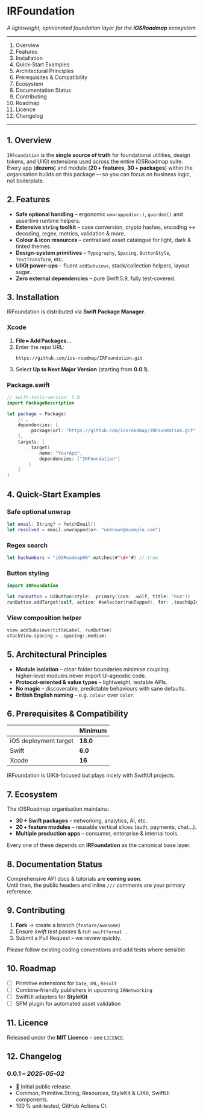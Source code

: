 # IRFoundation

*A lightweight, opinionated foundation layer for the **iOSRoadmap** ecosystem*

---

<!-- Outline -->
1. Overview
2. Features
3. Installation
4. Quick‑Start Examples
5. Architectural Principles
6. Prerequisites & Compatibility
7. Ecosystem
8. Documentation Status
9. Contributing
10. Roadmap
11. Licence
12. Changelog

---

## 1. Overview
`IRFoundation` is the **single source of truth** for foundational utilities, design tokens, and UIKit extensions used across the entire iOSRoadmap suite.  
Every app (**dozens**) and module (**20 + features**, **30 + packages**) within the organisation builds on this package — so you can focus on business logic, not boilerplate.

## 2. Features
* **Safe optional handling** – ergonomic `unwrapped(or:)`, `guarded()` and assertive runtime helpers.  
* **Extensive `String` toolkit** – case conversion, crypto hashes, encoding ↔︎ decoding, regex, metrics, validation & more.  
* **Colour & icon resources** – centralised asset catalogue for light, dark & tinted themes.  
* **Design‑system primitives** – `Typography`, `Spacing`, `ButtonStyle`, `TextTransform`, etc.  
* **UIKit power‑ups** – fluent `addSubviews`, stack/collection helpers, layout sugar.  
* **Zero external dependencies** – pure Swift 5.9, fully test‑covered.

## 3. Installation
IRFoundation is distributed via **Swift Package Manager**.

### Xcode
1. **File ▸ Add Packages…**
2. Enter the repo URL:
   ```
   https://github.com/ios-roadmap/IRFoundation.git
   ```
3. Select **Up to Next Major Version** (starting from **0.0.1**).

### Package.swift
```swift
// swift-tools-version: 5.9
import PackageDescription

let package = Package(
    // …
    dependencies: [
        .package(url: "https://github.com/iosroadmap/IRFoundation.git", from: "0.0.1")
    ],
    targets: [
        .target(
            name: "YourApp",
            dependencies: ["IRFoundation"]
        )
    ]
)
```

## 4. Quick‑Start Examples
### Safe optional unwrap
```swift
let email: String? = fetchEmail()
let resolved = email.unwrapped(or: "unknown@example.com")
```

### Regex search
```swift
let hasNumbers = "iOSRoadmap06".matches(#"\d+"#) // true
```

### Button styling
```swift
import IRFoundation

let runButton = UIButton(style: .primary(icon: .wolf, title: "Run"))
runButton.addTarget(self, action: #selector(runTapped), for: .touchUpInside)
```

### View composition helper
```swift
view.addSubviews(titleLabel, runButton)
stackView.spacing = .spacing(.medium)
```

## 5. Architectural Principles
* **Module isolation** – clear folder boundaries minimise coupling; higher‑level modules never import UI‑agnostic code.  
* **Protocol‑oriented & value types** – lightweight, testable APIs.  
* **No magic** – discoverable, predictable behaviours with sane defaults.  
* **British English naming** – e.g. `colour` over `color`.

## 6. Prerequisites & Compatibility
|                      | Minimum |
|----------------------|---------|
| iOS deployment target| **18.0**|
| Swift                | **6.0** |
| Xcode                | **16**  |

IRFoundation is UIKit‑focused but plays nicely with SwiftUI projects.

## 7. Ecosystem
The iOSRoadmap organisation maintains:
* **30 + Swift packages** – networking, analytics, AI, etc.
* **20 + feature modules** – reusable vertical slices (auth, payments, chat…).
* **Multiple production apps** – consumer, enterprise & internal tools.

Every one of these depends on **IRFoundation** as the canonical base layer.

## 8. Documentation Status
Comprehensive API docs & tutorials are **coming soon**.  
Until then, the public headers and inline `///` comments are your primary reference.

## 9. Contributing
1. **Fork** → create a branch (`feature/awesome`)  
2. Ensure *swift test* passes & run `swiftformat .`  
3. Submit a Pull Request – we review quickly.

Please follow existing coding conventions and add tests where sensible.

## 10. Roadmap
- [ ] Primitive extensions for `Date`, `URL`, `Result`  
- [ ] Combine‑friendly publishers in upcoming `IRNetworking`  
- [ ] SwiftUI adapters for **StyleKit**  
- [ ] SPM plugin for automated asset validation

## 11. Licence
Released under the **MIT Licence** – see `LICENCE`.

## 12. Changelog
### 0.0.1 – *2025‑05‑02*
* 🚀 Initial public release.  
* Common, Primitive.String, Resources, StyleKit & UIKit, SwiftUI components.  
* 100 % unit‑tested, GitHub Actions CI.
